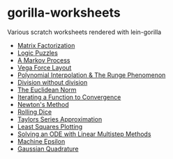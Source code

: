 gorilla-worksheets
==================

Various scratch worksheets rendered with lein-gorilla

- [Matrix Factorization](http://viewer.gorilla-repl.org/view.html?source=github&user=log0ymxm&repo=gorilla-worksheets&path=src/matrix-factorization.clj)
- [Logic Puzzles](http://viewer.gorilla-repl.org/view.html?source=github&user=log0ymxm&repo=gorilla-worksheets&path=src/logic-knights-knaves-the-hardest-puzzle.clj)
- [A Markov Process](http://viewer.gorilla-repl.org/view.html?source=github&user=log0ymxm&repo=gorilla-worksheets&path=src/simple-markov-process.clj)
- [Vega Force Layout](http://viewer.gorilla-repl.org/view.html?source=github&user=log0ymxm&repo=gorilla-worksheets&path=src/drawing-graphs.clj)
- [Polynomial Interpolation & The Runge Phenomenon](http://viewer.gorilla-repl.org/view.html?source=github&user=log0ymxm&repo=gorilla-worksheets&path=src/polynomial-interpolation-and-runge-phenomenon.clj)
- [Division without division](http://viewer.gorilla-repl.org/view.html?source=github&user=log0ymxm&repo=gorilla-worksheets&path=src/division-without-division.clj)
- [The Euclidean Norm](http://viewer.gorilla-repl.org/view.html?source=github&user=log0ymxm&repo=gorilla-worksheets&path=src/euclidean-norm.clj)
- [Iterating a Function to Convergence](http://viewer.gorilla-repl.org/view.html?source=github&user=log0ymxm&repo=gorilla-worksheets&path=src/iterating-a-function-to-convergence.clj)
- [Newton's Method](http://viewer.gorilla-repl.org/view.html?source=github&user=log0ymxm&repo=gorilla-worksheets&path=src/newtons-method.clj)
- [Rolling Dice](http://viewer.gorilla-repl.org/view.html?source=github&user=log0ymxm&repo=gorilla-worksheets&path=src/rolling-dice.clj)
- [Taylors Series Approximation](http://viewer.gorilla-repl.org/view.html?source=github&user=log0ymxm&repo=gorilla-worksheets&path=src/taylors-series-approximation.clj)
- [Least Squares Plotting](http://viewer.gorilla-repl.org/view.html?source=github&user=log0ymxm&repo=gorilla-worksheets&path=src/least-squares-plotting.clj)
- [Solving an ODE with Linear Multistep Methods](http://viewer.gorilla-repl.org/view.html?source=github&user=log0ymxm&repo=gorilla-worksheets&path=src/linear-multistep-methods.clj)
- [Machine Epsilon](http://viewer.gorilla-repl.org/view.html?source=github&user=log0ymxm&repo=gorilla-worksheets&path=src/machine-epsilon.clj)
- [Gaussian Quadrature](http://viewer.gorilla-repl.org/view.html?source=github&user=log0ymxm&repo=gorilla-worksheets&path=src/gaussian-quadrature.clj)
